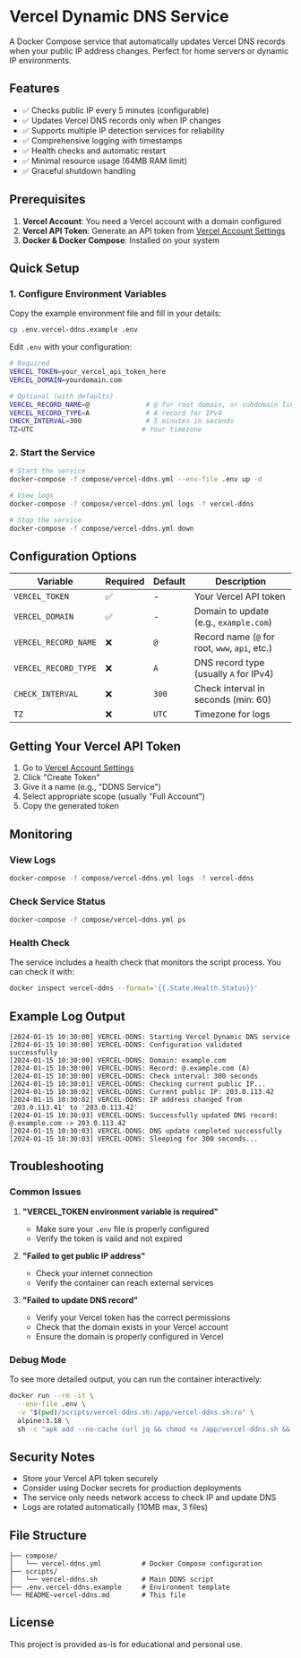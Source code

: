 # Vercel Dynamic DNS Service

A Docker Compose service that automatically updates Vercel DNS records when your public IP address changes. Perfect for home servers or dynamic IP environments.

## Features

- ✅ Checks public IP every 5 minutes (configurable)
- ✅ Updates Vercel DNS records only when IP changes
- ✅ Supports multiple IP detection services for reliability
- ✅ Comprehensive logging with timestamps
- ✅ Health checks and automatic restart
- ✅ Minimal resource usage (64MB RAM limit)
- ✅ Graceful shutdown handling

## Prerequisites

1. **Vercel Account**: You need a Vercel account with a domain configured
2. **Vercel API Token**: Generate an API token from [Vercel Account Settings](https://vercel.com/account/tokens)
3. **Docker & Docker Compose**: Installed on your system

## Quick Setup

### 1. Configure Environment Variables

Copy the example environment file and fill in your details:

```bash
cp .env.vercel-ddns.example .env
```

Edit `.env` with your configuration:

```bash
# Required
VERCEL_TOKEN=your_vercel_api_token_here
VERCEL_DOMAIN=yourdomain.com

# Optional (with defaults)
VERCEL_RECORD_NAME=@              # @ for root domain, or subdomain like 'home'
VERCEL_RECORD_TYPE=A              # A record for IPv4
CHECK_INTERVAL=300                # 5 minutes in seconds
TZ=UTC                           # Your timezone
```

### 2. Start the Service

```bash
# Start the service
docker-compose -f compose/vercel-ddns.yml --env-file .env up -d

# View logs
docker-compose -f compose/vercel-ddns.yml logs -f vercel-ddns

# Stop the service
docker-compose -f compose/vercel-ddns.yml down
```

## Configuration Options

| Variable | Required | Default | Description |
|----------|----------|---------|-------------|
| `VERCEL_TOKEN` | ✅ | - | Your Vercel API token |
| `VERCEL_DOMAIN` | ✅ | - | Domain to update (e.g., `example.com`) |
| `VERCEL_RECORD_NAME` | ❌ | `@` | Record name (`@` for root, `www`, `api`, etc.) |
| `VERCEL_RECORD_TYPE` | ❌ | `A` | DNS record type (usually `A` for IPv4) |
| `CHECK_INTERVAL` | ❌ | `300` | Check interval in seconds (min: 60) |
| `TZ` | ❌ | `UTC` | Timezone for logs |

## Getting Your Vercel API Token

1. Go to [Vercel Account Settings](https://vercel.com/account/tokens)
2. Click "Create Token"
3. Give it a name (e.g., "DDNS Service")
4. Select appropriate scope (usually "Full Account")
5. Copy the generated token

## Monitoring

### View Logs
```bash
docker-compose -f compose/vercel-ddns.yml logs -f vercel-ddns
```

### Check Service Status
```bash
docker-compose -f compose/vercel-ddns.yml ps
```

### Health Check
The service includes a health check that monitors the script process. You can check it with:
```bash
docker inspect vercel-ddns --format='{{.State.Health.Status}}'
```

## Example Log Output

```
[2024-01-15 10:30:00] VERCEL-DDNS: Starting Vercel Dynamic DNS service
[2024-01-15 10:30:00] VERCEL-DDNS: Configuration validated successfully
[2024-01-15 10:30:00] VERCEL-DDNS: Domain: example.com
[2024-01-15 10:30:00] VERCEL-DDNS: Record: @.example.com (A)
[2024-01-15 10:30:00] VERCEL-DDNS: Check interval: 300 seconds
[2024-01-15 10:30:01] VERCEL-DDNS: Checking current public IP...
[2024-01-15 10:30:02] VERCEL-DDNS: Current public IP: 203.0.113.42
[2024-01-15 10:30:02] VERCEL-DDNS: IP address changed from '203.0.113.41' to '203.0.113.42'
[2024-01-15 10:30:03] VERCEL-DDNS: Successfully updated DNS record: @.example.com -> 203.0.113.42
[2024-01-15 10:30:03] VERCEL-DDNS: DNS update completed successfully
[2024-01-15 10:30:03] VERCEL-DDNS: Sleeping for 300 seconds...
```

## Troubleshooting

### Common Issues

1. **"VERCEL_TOKEN environment variable is required"**
   - Make sure your `.env` file is properly configured
   - Verify the token is valid and not expired

2. **"Failed to get public IP address"**
   - Check your internet connection
   - Verify the container can reach external services

3. **"Failed to update DNS record"**
   - Verify your Vercel token has the correct permissions
   - Check that the domain exists in your Vercel account
   - Ensure the domain is properly configured in Vercel

### Debug Mode

To see more detailed output, you can run the container interactively:

```bash
docker run --rm -it \
  --env-file .env \
  -v "$(pwd)/scripts/vercel-ddns.sh:/app/vercel-ddns.sh:ro" \
  alpine:3.18 \
  sh -c "apk add --no-cache curl jq && chmod +x /app/vercel-ddns.sh && /app/vercel-ddns.sh"
```

## Security Notes

- Store your Vercel API token securely
- Consider using Docker secrets for production deployments
- The service only needs network access to check IP and update DNS
- Logs are rotated automatically (10MB max, 3 files)

## File Structure

```
├── compose/
│   └── vercel-ddns.yml          # Docker Compose configuration
├── scripts/
│   └── vercel-ddns.sh           # Main DDNS script
├── .env.vercel-ddns.example     # Environment template
└── README-vercel-ddns.md        # This file
```

## License

This project is provided as-is for educational and personal use.